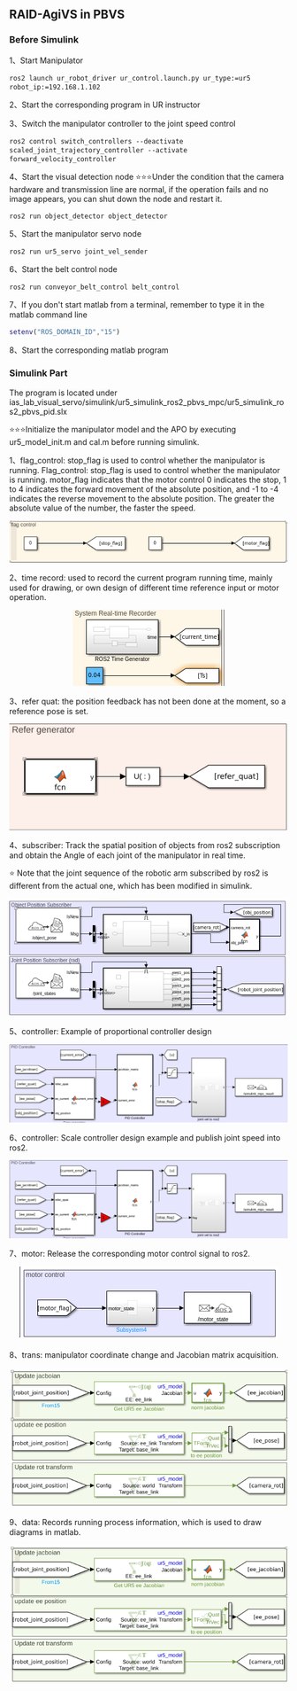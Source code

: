 ## RAID-AgiVS in PBVS

### Before Simulink
1、Start Manipulator
```shell
ros2 launch ur_robot_driver ur_control.launch.py ur_type:=ur5 robot_ip:=192.168.1.102
```
2、Start the corresponding program in UR instructor

3、Switch the manipulator controller to the joint speed control
```shell
ros2 control switch_controllers --deactivate scaled_joint_trajectory_controller --activate forward_velocity_controller
```
4、Start the visual detection node
⭐⭐⭐Under the condition that the camera hardware and transmission line are normal, if the operation fails and no image appears, you can shut down the node and restart it.
```shell
ros2 run object_detector object_detector
```

5、Start the manipulator servo node
```shell
ros2 run ur5_servo joint_vel_sender
```

6、Start the belt control node
```shell
ros2 run conveyor_belt_control belt_control
```

7、If you don't start matlab from a terminal, remember to type it in the matlab command line
```matlab
setenv("ROS_DOMAIN_ID","15")
```

8、Start the corresponding matlab program

### Simulink Part

The program is located under ias_lab_visual_servo/simulink/ur5_simulink_ros2_pbvs_mpc/ur5_simulink_ros2_pbvs_pid.slx

⭐⭐⭐Initialize the manipulator model and the APO by executing ur5_model_init.m and cal.m before running simulink. 

1、flag_control: stop_flag is used to control whether the manipulator is running. Flag_control: stop_flag is used to control whether the manipulator is running. motor_flag indicates that the motor control 0 indicates the stop, 1 to 4 indicates the forward movement of the absolute position, and -1 to -4 indicates the reverse movement to the absolute position. The greater the absolute value of the number, the faster the speed.
<p align="center">
<img src="doc/pbvs_flag.png">
</p>
2、time record: used to record the current program running time, mainly used for drawing, or own design of different time reference input or motor operation.
<p align="center">
<img src="doc/pbvs_time.png">
</p>
3、refer quat: the position feedback has not been done at the moment, so a reference pose is set.
<p align="center">
<img src="doc/pbvs_refer_quat.png">
</p>
4、subscriber: Track the spatial position of objects from ros2 subscription and obtain the Angle of each joint of the manipulator in real time.

⭐ Note that the joint sequence of the robotic arm subscribed by ros2 is different from the actual one, which has been modified in simulink.

<p align="center">
<img src="doc/pbvs_sub.png">
</p>

5、controller: Example of proportional controller design

<p align="center">
<img src="doc/pbvs_controller.png">
</p>

6、controller: Scale controller design example and publish joint speed into ros2.

<p align="center">
<img src="doc/pbvs_controller.png">
</p>

7、motor: Release the corresponding motor control signal to ros2.

<p align="center">
<img src="doc/pbvs_motor.png">
</p>

8、trans: manipulator coordinate change and Jacobian matrix acquisition.
<p align="center">
<img src="doc/pbvs_trans.png">
</p>

9、data: Records running process information, which is used to draw diagrams in matlab.
<p align="center">
<img src="doc/pbvs_trans.png">
</p>

